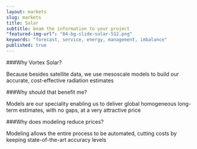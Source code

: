 ```yaml
---
layout: markets
slug: markets
title: Solar
subtitle: beam the information to your project
"featured-img-url": "04-bg-slide-solar-512.png"
keywords: "forecast, service, energy, management, imbalance"
published: true
---
```



###Why Vortex Solar?

Because besides satellite data, we use mesoscale models to build our accurate, cost-effective radiation estimates

###Why should that benefit me?

Models are our speciality enabling us to deliver global homogeneous long-term estimates, with no gaps, at a very attractive price

###Why does modeling reduce prices?

Modeling allows the entire process to be automated, cutting costs by keeping state-of-the-art accuracy levels

<!--
###Check Vortex Solar accuracy for yourself:

-<a href="mailto:patricia.puig@vortex.es?subject=Solar Validation">Request</a> our validation withe-paper including comparisons against measurements in all continents

-<a href="http://interface.vortex.es/signup" target="blank">Sign up</a> to get access to our free Interface with clickable long-term reports worldwide

-Download an unlimited number of Solar <a href="/solutions/sSeries.html">SERIES</a> samples for a first-hand site-specific validation
-->
